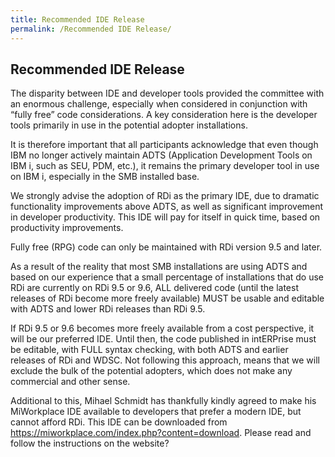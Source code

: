 ```yaml
---
title: Recommended IDE Release
permalink: /Recommended IDE Release/
---
```


## Recommended IDE Release

The disparity between IDE and developer tools provided the committee with an enormous challenge, especially when considered in conjunction with “fully free” code considerations. A key consideration here is the developer tools primarily in use in the potential adopter installations.

It is therefore important that all participants acknowledge that even though IBM no longer actively maintain ADTS (Application Development Tools on IBM i, such as SEU, PDM, etc.), it remains the primary developer tool in use on IBM i, especially in the SMB installed base.

We strongly advise the adoption of RDi as the primary IDE, due to dramatic functionality improvements above ADTS, as well as significant improvement in developer productivity. This IDE will pay for itself in quick time, based on productivity improvements.

Fully free (RPG) code can only be maintained with RDi version 9.5 and later.

As a result of the reality that most SMB installations are using ADTS and based on our experience that a small percentage of installations that do use RDi are currently on RDi 9.5 or 9.6, ALL delivered code (until the latest releases of RDi become more freely available) MUST be usable and editable with ADTS and lower RDi releases than RDi 9.5.

If RDi 9.5 or 9.6 becomes more freely available from a cost perspective, it will be our preferred IDE. Until then, the code published in intERPrise must be editable, with FULL syntax checking, with both ADTS and earlier releases of RDi and WDSC. Not following this approach, means that we will exclude the bulk of the potential adopters, which does not
make any commercial and other sense.

Additional to this, Mihael Schmidt has thankfully kindly agreed to make his MiWorkplace IDE available to developers that prefer a modern IDE, but cannot afford RDi. This IDE can be downloaded from <https://miworkplace.com/index.php?content=download>. Please read and follow the instructions on the website?